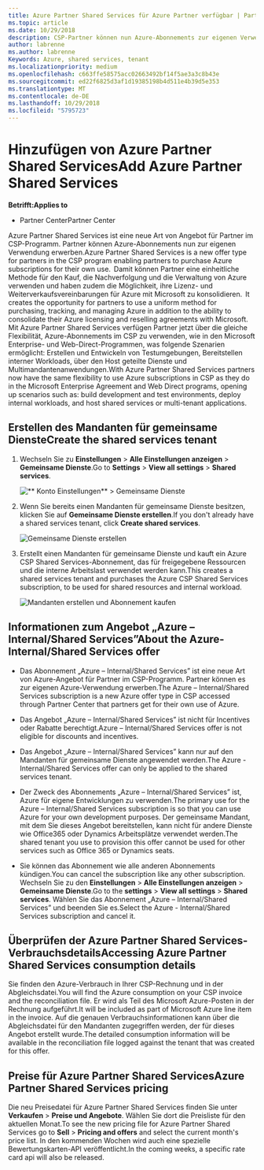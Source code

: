 ```yaml
---
title: Azure Partner Shared Services für Azure Partner verfügbar | Partner Center
ms.topic: article
ms.date: 10/29/2018
description: CSP-Partner können nun Azure-Abonnements zur eigenen Verwendung erwerben.
author: labrenne
ms.author: labrenne
Keywords: Azure, shared services, tenant
ms.localizationpriority: medium
ms.openlocfilehash: c663ffe58575acc02663492bf14f5ae3a3c8b43e
ms.sourcegitcommit: ed22f6825d3af1d19385198b4d511e4b39d5e353
ms.translationtype: MT
ms.contentlocale: de-DE
ms.lasthandoff: 10/29/2018
ms.locfileid: "5795723"
---
```

# <a name="add-azure-partner-shared-services"></a><span data-ttu-id="2acc5-103">Hinzufügen von Azure Partner Shared Services</span><span class="sxs-lookup"><span data-stu-id="2acc5-103">Add Azure Partner Shared Services</span></span>

**<span data-ttu-id="2acc5-104">Betrifft:</span><span class="sxs-lookup"><span data-stu-id="2acc5-104">Applies to</span></span>**

-  <span data-ttu-id="2acc5-105">Partner Center</span><span class="sxs-lookup"><span data-stu-id="2acc5-105">Partner Center</span></span>

<span data-ttu-id="2acc5-106">Azure Partner Shared Services ist eine neue Art von Angebot für Partner im CSP-Programm. Partner können Azure-Abonnements nun zur eigenen Verwendung erwerben.</span><span class="sxs-lookup"><span data-stu-id="2acc5-106">Azure Partner Shared Services is a new offer type for partners in the CSP program enabling partners to purchase Azure subscriptions for their own use.</span></span><span data-ttu-id="2acc5-107">  Damit können Partner eine einheitliche Methode für den Kauf, die Nachverfolgung und die Verwaltung von Azure verwenden und haben zudem die Möglichkeit, ihre Lizenz- und Weiterverkaufsvereinbarungen für Azure mit Microsoft zu konsolidieren.</span><span class="sxs-lookup"><span data-stu-id="2acc5-107">  It creates the opportunity for partners to use a uniform method for purchasing, tracking, and managing Azure in addition to the ability to consolidate their Azure licensing and reselling agreements with Microsoft.</span></span> <span data-ttu-id="2acc5-108">Mit Azure Partner Shared Services verfügen Partner jetzt über die gleiche Flexibilität, Azure-Abonnements im CSP zu verwenden, wie in den Microsoft Enterprise- und Web-Direct-Programmen, was folgende Szenarien ermöglicht: Erstellen und Entwickeln von Testumgebungen, Bereitstellen interner Workloads, über den Host geteilte Dienste und Multimandantenanwendungen.</span><span class="sxs-lookup"><span data-stu-id="2acc5-108">With Azure Partner Shared Services partners now have the same flexibility to use Azure subscriptions in CSP as they do in the Microsoft Enterprise Agreement and Web Direct programs, opening up scenarios such as:  build development and test environments, deploy internal workloads, and host shared services or multi-tenant applications.</span></span>  

## <a name="create-the-shared-services-tenant"></a><span data-ttu-id="2acc5-109">Erstellen des Mandanten für gemeinsame Dienste</span><span class="sxs-lookup"><span data-stu-id="2acc5-109">Create the shared services tenant</span></span>

1. <span data-ttu-id="2acc5-110">Wechseln Sie zu **Einstellungen** > **Alle Einstellungen anzeigen** > **Gemeinsame Dienste**.</span><span class="sxs-lookup"><span data-stu-id="2acc5-110">Go to **Settings** > **View all settings** > **Shared services**.</span></span>

    ![\*\* Konto Einstellungen\*\* > **Gemeinsame Dienste**](images/sharedservices2.png)

2. <span data-ttu-id="2acc5-112">Wenn Sie bereits einen Mandanten für gemeinsame Dienste besitzen, klicken Sie auf **Gemeinsame Dienste erstellen**.</span><span class="sxs-lookup"><span data-stu-id="2acc5-112">If you don't already have a shared services tenant, click **Create shared services**.</span></span>

    ![Gemeinsame Dienste erstellen](images/sharedservices3.png)

3. <span data-ttu-id="2acc5-114">Erstellt einen Mandanten für gemeinsame Dienste und kauft ein Azure CSP Shared Services-Abonnement, das für freigegebene Ressourcen und die interne Arbeitslast verwendet werden kann.</span><span class="sxs-lookup"><span data-stu-id="2acc5-114">This creates a shared services tenant and purchases the Azure CSP Shared Services subscription, to be used for shared resources and internal workload.</span></span>

    ![Mandanten erstellen und Abonnement kaufen](images/sharedservices5.png)

## <a name="about-the-azure--internalshared-services-offer"></a><span data-ttu-id="2acc5-116">Informationen zum Angebot „Azure – Internal/Shared Services”</span><span class="sxs-lookup"><span data-stu-id="2acc5-116">About the Azure- Internal/Shared Services offer</span></span>

- <span data-ttu-id="2acc5-117">Das Abonnement „Azure – Internal/Shared Services” ist eine neue Art von Azure-Angebot für Partner im CSP-Programm. Partner können es zur eigenen Azure-Verwendung erwerben.</span><span class="sxs-lookup"><span data-stu-id="2acc5-117">The Azure – Internal/Shared Services subscription is a new Azure offer type in CSP accessed through Partner Center that partners get for their own use of Azure.</span></span> 

- <span data-ttu-id="2acc5-118">Das Angebot „Azure – Internal/Shared Services” ist nicht für Incentives oder Rabatte berechtigt.</span><span class="sxs-lookup"><span data-stu-id="2acc5-118">Azure – Internal/Shared Services offer is not eligible for discounts and incentives.</span></span>

- <span data-ttu-id="2acc5-119">Das Angebot „Azure – Internal/Shared Services” kann nur auf den Mandanten für gemeinsame Dienste angewendet werden.</span><span class="sxs-lookup"><span data-stu-id="2acc5-119">The Azure - Internal/Shared Services offer can only be applied to the shared services tenant.</span></span>

- <span data-ttu-id="2acc5-120">Der Zweck des Abonnements „Azure – Internal/Shared Services” ist, Azure für eigene Entwicklungen zu verwenden.</span><span class="sxs-lookup"><span data-stu-id="2acc5-120">The primary use for the Azure – Internal/Shared Services subscription is so that you can use Azure for your own development purposes.</span></span> <span data-ttu-id="2acc5-121">Der gemeinsame Mandant, mit dem Sie dieses Angebot bereitstellen, kann nicht für andere Dienste wie Office365 oder Dynamics Arbeitsplätze verwendet werden.</span><span class="sxs-lookup"><span data-stu-id="2acc5-121">The shared tenant you use to provision this offer cannot be used for other services such as Office 365 or Dynamics seats.</span></span> 

- <span data-ttu-id="2acc5-122">Sie können das Abonnement wie alle anderen Abonnements kündigen.</span><span class="sxs-lookup"><span data-stu-id="2acc5-122">You can cancel the subscription like any other subscription.</span></span> <span data-ttu-id="2acc5-123">Wechseln Sie zu den **Einstellungen** > **Alle Einstellungen anzeigen** > **Gemeinsame Dienste**.</span><span class="sxs-lookup"><span data-stu-id="2acc5-123">Go to the **settings** > **View all settings** > **Shared services**.</span></span> <span data-ttu-id="2acc5-124">Wählen Sie das Abonnement „Azure – Internal/Shared Services” und beenden Sie es.</span><span class="sxs-lookup"><span data-stu-id="2acc5-124">Select the Azure - Internal/Shared Services subscription and cancel it.</span></span>

## <a name="accessing-azure-partner-shared-services-consumption-details"></a><span data-ttu-id="2acc5-125">Überprüfen der Azure Partner Shared Services-Verbrauchsdetails</span><span class="sxs-lookup"><span data-stu-id="2acc5-125">Accessing Azure Partner Shared Services consumption details</span></span>

<span data-ttu-id="2acc5-126">Sie finden den Azure-Verbrauch in Ihrer CSP-Rechnung und in der Abgleichsdatei.</span><span class="sxs-lookup"><span data-stu-id="2acc5-126">You will find the Azure consumption on your CSP invoice and the reconciliation file.</span></span> <span data-ttu-id="2acc5-127">Er wird als Teil des Microsoft Azure-Posten in der Rechnung aufgeführt.</span><span class="sxs-lookup"><span data-stu-id="2acc5-127">It will be included as part of Microsoft Azure line item in the invoice.</span></span> <span data-ttu-id="2acc5-128">Auf die genauen Verbrauchsinformationen kann über die Abgleichsdatei für den Mandanten zugegriffen werden, der für dieses Angebot erstellt wurde.</span><span class="sxs-lookup"><span data-stu-id="2acc5-128">The detailed consumption information will be available in the reconciliation file logged against the tenant that was created for this offer.</span></span> 

## <a name="azure-partner-shared-services-pricing"></a><span data-ttu-id="2acc5-129">Preise für Azure Partner Shared Services</span><span class="sxs-lookup"><span data-stu-id="2acc5-129">Azure Partner Shared Services pricing</span></span>

<span data-ttu-id="2acc5-130">Die neu Preisedatei für Azure Partner Shared Services finden Sie unter **Verkaufen** > **Preise und Angebote**. Wählen Sie dort die Preisliste für den aktuellen Monat.</span><span class="sxs-lookup"><span data-stu-id="2acc5-130">To see the new pricing file for Azure Partner Shared Services go to **Sell** > **Pricing and offers** and select the current month's price list.</span></span> <span data-ttu-id="2acc5-131">In den kommenden Wochen wird auch eine spezielle Bewertungskarten-API veröffentlicht.</span><span class="sxs-lookup"><span data-stu-id="2acc5-131">In the coming weeks, a specific rate card api will also be released.</span></span>


